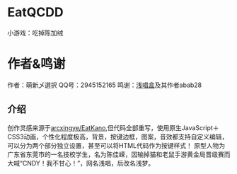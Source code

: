 # EatQCDD
小游戏：吃掉陈加绒
# 作者&鸣谢
  作者：萌新乄選択 QQ号：2945152165
  鸣谢：[浅唱盒](https://wbgx.pw/li/qcdd.html)及其作者abab28
## 介绍
  创作灵感来源于[arcxingye/EatKano](https://github.com/arcxingye/EatKano),但代码全部重写，使用原生JavaScript＋CSS3动画，个性化程度极高，背景，按键边框，图案，音效都支持自定义编辑，可以分为两个部分独立设置，甚至可以将HTML代码作为按键样式！
  原型人物为广东省东莞市的一名技校学生，名为陈佳嵘，因输掉猫和老鼠手游黄金局晋级赛而大喊“CNDY！我不甘心！”，网名浅唱，后改名浅梦。
